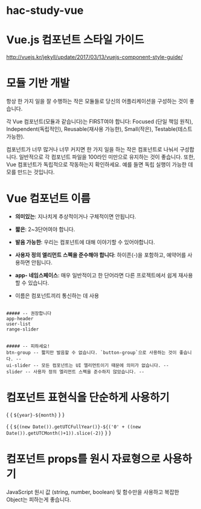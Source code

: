 # hac-study-vue
Vue.js 컴포넌트 스타일 가이드
========================
http://vuejs.kr/jekyll/update/2017/03/13/vuejs-component-style-guide/

# 모듈 기반 개발
항상 한 가지 일을 잘 수행하는 작은 모듈들로 당신의 어플리케이션을 구성하는 것이 좋습니다.

각 Vue 컴포넌트(모듈과 같습니다)는 
FIRST여야 합니다: Focused (단일 책임 원칙), 
Independent(독립적인), Reusable(재사용 가능한), 
Small(작은), Testable(테스트 가능한).

컴포넌트가 너무 많거나 너무 커지면 한 가지 일을 하는 작은 컴포넌트로 나눠서 구성합니다. 
일반적으로 각 컴포넌트 파일을 100라인 미만으로 유지하는 것이 좋습니다. 
또한, Vue 컴포넌트가 독립적으로 작동하는지 확인하세요. 예를 들면 독립 실행이 가능한 데모를 만드는 것입니다.

# Vue 컴포넌트 이름
* **의미있는**: 지나치게 추상적이거나 구체적이면 안됩니다.
* **짧은**: 2~3단어여야 합니다.
* **발음 가능한**: 우리는 컴포넌트에 대해 이야기할 수 있어야합니다.

* **사용자 정의 엘리먼트 스펙을 준수해야 합니다**: 하이픈(-)을 포함하고, 예약어를 사용하면 안됩니다.
* **app- 네임스페이스**: 매우 일반적이고 한 단어라면 다른 프로젝트에서 쉽게 재사용할 수 있습니다.
* 이름은 컴포넌트끼리 통신하는 데 사용

<pre><code>
##### -- 권장합니다
app-header
user-list
range-slider
</code></pre>  

<pre><code>
##### -- 피하세요!
btn-group -- 짧지만 발음할 수 없습니다. `button-group`으로 사용하는 것이 좋습니다. --
ui-slider -- 모든 컴포넌트는 UI 엘리먼트이기 때문에 의미가 없습니다. --
slider -- 사용자 정의 엘리먼트 스펙을 준수하지 않았습니다. --
</code></pre>

# 컴포넌트 표현식을 단순하게 사용하기
{ { `${year}-${month}` } }

{ { `${(new Date()).getUTCFullYear()}-${('0' + ((new Date()).getUTCMonth()+1)).slice(-2)}` } }


# 컴포넌트 props를 원시 자료형으로 사용하기
JavaScript 원시 값 (string, number, boolean) 및 함수만을 사용하고 복잡한 Object는 피하는게 좋습니다.

